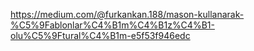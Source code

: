 https://medium.com/@furkankan.188/mason-kullanarak-%C5%9Fablonlar%C4%B1m%C4%B1z%C4%B1-olu%C5%9Ftural%C4%B1m-e5f53f946edc
